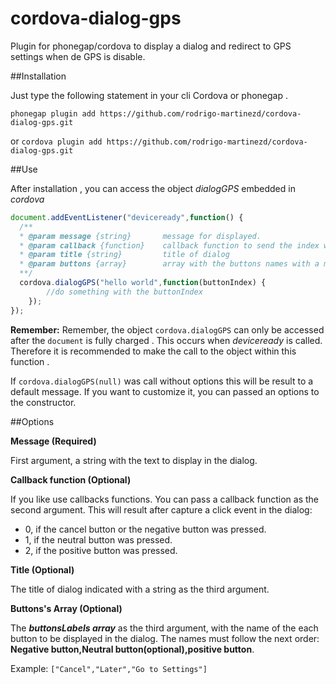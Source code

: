 # cordova-dialog-gps
Plugin for phonegap/cordova to display a dialog and redirect to GPS settings when de GPS is disable.

##Installation

Just type the following statement in your cli Cordova or phonegap .

`phonegap plugin add https://github.com/rodrigo-martinezd/cordova-dialog-gps.git`

or
`cordova plugin add https://github.com/rodrigo-martinezd/cordova-dialog-gps.git`

##Use

After installation , you can access the object *dialogGPS* embedded in *cordova*
  ```javascript
  document.addEventListener("deviceready",function() {
    /**
    * @param message {string}       message for displayed.
    * @param callback {function}    callback function to send the index when a button is pressed
    * @param title {string}         title of dialog
    * @param buttons {array}        array with the buttons names with a max three names.
    **/
    cordova.dialogGPS("hello world",function(buttonIndex) {
          //do something with the buttonIndex
      });
  });
  ```
**Remember:** Remember, the object `cordova.dialogGPS` can only be accessed after the `document` is fully charged . This occurs when *deviceready* is called. Therefore it is recommended to make the call to the object within this function .

If `cordova.dialogGPS(null)` was call without options this will be result to a default message. If you want to customize it,  you can passed an options to the constructor.

##Options

**Message (Required)**

First argument, a string with the text to display in the dialog.

**Callback function (Optional)**

If you like use callbacks functions. You can pass a callback function as the second argument. This will result after capture a click event in the dialog:

  * 0, if the cancel button or the negative button was pressed.
  * 1, if the neutral button was pressed.
  * 2, if the positive button was pressed.

**Title (Optional)**

The title of dialog indicated with a string as the third argument.

**Buttons's Array (Optional)**

The **_buttonsLabels array_** as the third argument, with the name of the each button to be displayed in the dialog. The names must follow the next order: **Negative button,Neutral button(optional),positive button**.
  
Example: ```["Cancel","Later","Go to Settings"]```
